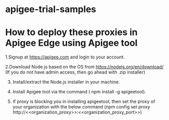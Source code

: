 # apigee-trial-samples
# How to deploy these proxies in Apigee Edge using Apigee tool
  1.Signup at https://apigee.com and login to your account.
  
  2.Download Node.js based on the OS from https://nodejs.org/en/download/ (If you do not have admin access, then go ahead with .zip      installer)
  
  3. Install/extract the Node.js installer in your machine.
  
  4. Install Apigee tool via the command ( npm install -g apigeetool).
  
  5. If proxy is blocking you in installing apigeetool, then set the proxy of your organization with the below command (npm config set proxy http://<<organization_proxy>>:<<organization_proxy_port>>)
  
  
  
  
